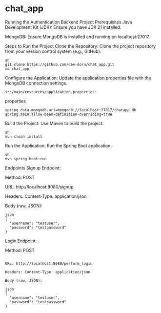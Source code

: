 # chat_app


Running the Authentication Backend Project
Prerequisites
Java Development Kit (JDK): Ensure you have JDK 21 installed.

MongoDB: Ensure MongoDB is installed and running on localhost:27017.

Steps to Run the Project
Clone the Repository: Clone the project repository from your version control system (e.g., GitHub).
```
sh
git clone https://github.com/dev-dorn/chat_app.git
cd chat_app
```
Configure the Application: Update the application.properties file with the MongoDB connection settings.
```
src/main/resources/application.properties:
```
properties
```
spring.data.mongodb.uri=mongodb://localhost:27017/chatapp_db
spring.main.allow-bean-definition-overriding=true
```
Build the Project: Use Maven to build the project.
```
sh
mvn clean install
```
Run the Application: Run the Spring Boot application.

```
sh
mvn spring-boot:run
```
Endpoints
Signup Endpoint:

Method: POST

URL: http://localhost:8080/signup


Headers: Content-Type: application/json

Body (raw, JSON):
```
json
{
  "username": "testuser",
  "password": "testpassword"
}
```
Login Endpoint:

Method: POST
```

URL: http://localhost:8080/perform_login

Headers: Content-Type: application/json
```
```
Body (raw, JSON):

json
{
  "username": "testuser",
  "password": "testpassword"
}
```
